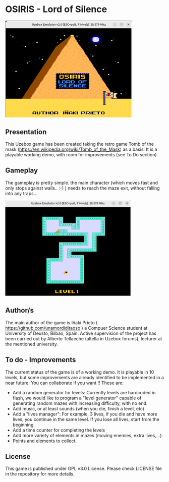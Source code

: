 # OSIRIS - Lord of Silence
<img src="assets/Main.png" alt="Main" width="400" />

## Presentation

This Uzebox game has been created taking the retro game Tomb of the mask (https://en.wikipedia.org/wiki/Tomb_of_the_Mask) as a basis. It is a playable working demo,
with room for improvements (see To Do section)
  
## Gameplay

The gameplay is pretty simple. the main character (which moves fast and only stops against walls.. :-) ) needs to reach the maze exit, 
without falling into any traps...

<img src="assets/Level1.png" alt="Level1" width="400" />

## Author/s

The main author of the game is Iñaki Prieto ( https://github.com/unamordiditaoso ) a Compuer Science student at University of Deusto, Bilbao, Spain.
Active supervision of the project has been carried out by Alberto Tellaeche (altella in Uzebox forums), lecturer at the mentioned university.

## To do - Improvements

The current status of the game is of a working demo. It is playable in 10 levels, but some improvements are already identified to be implemented in a near future.
You can collaborate if you want !!
These are:
- Add a random generator for levels: Currently levels are hardcoded in flash, we would like to program a "level generator" capable of generating random mazes with increasing difficulty, with no end.
- Add music, or at least sounds (when you die, finish a level, etc)
- Add a "lives manager": For example, 3 lives, if you die and have more lives, you continue in the same level. If you lose all lives, start from the beginning.
- Add a time counter for completing the levels
- Add more variety of elements in mazes (moving enemies, extra lives,...)
- Points and elements to collect.

## License
This game is published under GPL v3.0 License. Please check LICENSE file in the repository for more details.
  
